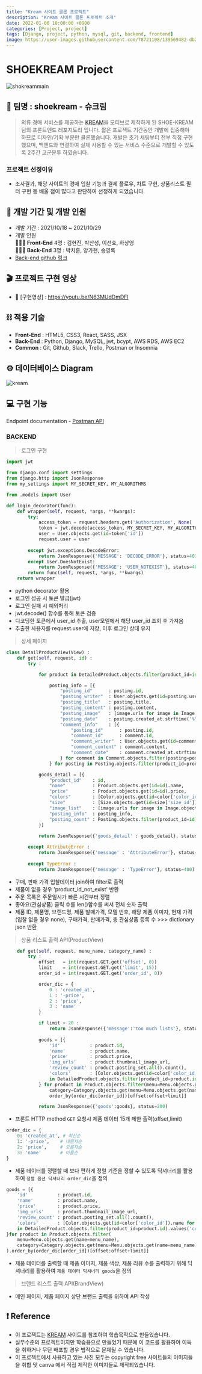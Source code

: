 ```yaml
---
title: "Kream 사이트 클론 프로젝트"
description: "Kream 사이트 클론 프로젝트 소개"
date: 2022-01-06 10:00:00 +0900
categories: [Project, project]
tags: [Django, project, python, mysql, git, backend, frontend]
image: https://user-images.githubusercontent.com/78721108/139569482-db28b424-c233-4df5-9520-4da68e528439.gif
---
```


#  SHOEKREAM Project

![shokreammain](https://user-images.githubusercontent.com/78721108/139569482-db28b424-c233-4df5-9520-4da68e528439.gif)

## 🎇 팀명 : shoekream - 슈크림

> 의류 경매 서비스를 제공하는 [KREAM](https://kream.co.kr/)을 모티브로 제작하게 된 SHOE-KREAM 팀의 프론트엔드 레포지토리 입니다.
> 짧은 프로젝트 기간동안 개발에 집중해야 하므로 디자인/기획 부분만 클론했습니다.
> 개발은 초기 세팅부터 전부 직접 구현했으며, 백앤드와 연결하여 실제 사용할 수 있는 서비스 수준으로 개발할 수 있도록 2주간 고군분투 하였습니다.

### 프로젝트 선정이유
- 조사결과, 해당 사이트의 경매 입찰 기능과 결제 플로우, 차트 구현, 상품리스트 필터 구현 등 배울 점이 많다고 판단하여 선정하게 되었습니다.

## 📅 개발 기간 및 개발 인원

- 개발 기간 : 2021/10/18 ~ 2021/10/29
- 개발 인원 <br/>
 👨‍👧‍👦 **Front-End** 4명 : 김현진, 박산성, 이선호, 하상영<br/>
 👨‍👧‍👦 **Back-End** 3명 : 박치훈, 양가현, 송영록<br/>
- [Back-end github 링크](https://github.com/wecode-bootcamp-korea/25-2nd-SUNKREAM-backend)

## 🎬 프로젝트 구현 영상

- 🔗 [구현영상] : https://youtu.be/N63MUdDmDFI

## ⛓️ 적용 기술
- **Front-End** : HTML5, CSS3, React, SASS, JSX
- **Back-End** : Python, Django, MySQL, jwt, bcypt, AWS RDS, AWS EC2
- **Common** : Git, Github, Slack, Trello, Postman or Insomnia

## ⚙️ 데이터베이스 Diagram
![kream](https://user-images.githubusercontent.com/78721108/139569506-39104ecf-7060-4aa0-8d45-c834bc1a4174.png)

## 💻 구현 기능

Endpoint documentation - [Postman API](https://documenter.getpostman.com/view/17773566/2s7ZE5r4jy)

### BACKEND
> 로그인 구현

```python
import jwt

from django.conf import settings
from django.http import JsonResponse
from my_settings import MY_SECRET_KEY, MY_ALGORITHMS

from .models import User

def login_decorator(func):
    def wrapper(self, request, *args, **kwargs):
        try:
            access_token = request.headers.get('Authorization', None)
            token = jwt.decode(access_token, MY_SECRET_KEY, MY_ALGORITHMS)
            user = User.objects.get(id=token['id'])
            request.user = user
            
        except jwt.exceptions.DecodeError:
            return JsonResponse({'MESSAGE': 'DECODE_ERROR'}, status=401)
        except User.DoesNotExist:
            return JsonResponse({'MESSAGE': 'USER_NOTEXIST'}, status=401)
        return func(self, request, *args, **kwargs)
    return wrapper
```

- python decorator 활용
- 로그인 성공 시 토큰 발급(jwt)
- 로그인 실패 시 예외처리
- jwt.decode() 함수를 통해 토큰 검증
- 디코딩한 토큰에서 user_id 추출, user모델에서 해당 user_id 조회 후 가져옴
- 추출한 사용자를 request.user에 저장, 이후 로그인 상태 유지

> 상세 페이지

```python
class DetailProductView(View) :
    def get(self, request, id) :
        try :      

            for product in DetailedProduct.objects.filter(product_id=id) :

                posting_info = [{
                    "posting_id"      : posting.id,
                    "posting_writer"  : User.objects.get(id=posting.user_id).name,
                    "posting_title"   : posting.title,
                    "posting_content" : posting.content,
                    "posting_image"   : [image.urls for image in Image.objects.filter(posting_id=posting.id)],
                    "posting_date"    : posting.created_at.strftime('%Y-%m-%d'),
                    "comment_info"    : [{
                        "posting_id"      : posting.id,
                        "comment_id"      : comment.id,
                        "comment_writer"  : User.objects.get(id=comment.user_id).name,
                        "comment_content" : comment.content,
                        "comment_date"    : comment.created_at.strftime('%Y-%m-%d')
                    } for comment in Comment.objects.filter(posting=posting.id).order_by('created_at')]
                } for posting in Posting.objects.filter(product_id=product.product_id).order_by('-created_at')]

            goods_detail = [{
                "product_id"    : id,
                "name"          : Product.objects.get(id=id).name,
                "price"         : Product.objects.get(id=id).price,
                "colors"        : [Color.objects.get(id=color['color_id']).name for color in DetailedProduct.objects.filter(product_id=id).values('color_id')],
                "size"          : [Size.objects.get(id=size['size_id']).name for size in DetailedProduct.objects.filter(product_id=id).values('size_id')],
                "image_list"    : [image.urls for image in Image.objects.filter(product_id=id)],
                "posting_info"  : posting_info,
                "posting_count" : Posting.objects.filter(product_id=id).count(),
            }]
                    
            return JsonResponse({'goods_detail' : goods_detail}, status=200)

        except AttributeError :
            return JsonResponse({'message' : 'AttributeError'}, status=400)
        
        except TypeError :
            return JsonResponse({'message' : 'TypeError'}, status=400)
```

- 구매, 판매 가격 입찰데이터 join하여 filter로 출력
- 제품이 없을 경우 'product_id_not_exist' 반환
- 주문 목록은 주문일시가 빠른 시간부터 정렬
- 좋아요(관심상품) 클릭 수를 len()함수를 써서 전체 숫자 출력
- 제품 ID, 제품명, 브랜드명, 제품 발매가격, 모델 번호, 해당 제품 이미지, 현재 가격(입찰 없을 경우 none), 구매가격, 판매가격, 총 관심상품 등록 수  >>> dictionary json 반환

> 상품 리스트 출력 API(ProductView)

````python
    def get(self, request, menu_name, category_name) :
        try :
            offset   = int(request.GET.get('offset', 0)) 
            limit    = int(request.GET.get('limit', 15))
            order_id = int(request.GET.get('order_id', 0))

            order_dic = {
                0 : 'created_at',
                1 : '-price',
                2 : 'price',
                3 : 'name'
            }

            if limit > 20 :
                return JsonResponse({'message':'too much lists'}, status=400)
            
            goods = [{
                'id'           : product.id,
                'name'         : product.name,
                'price'        : product.price,
                'img_urls'     : product.thumbnail_image_url,
                'review_count' : product.posting_set.all().count(),
                'colors'       : [Color.objects.get(id=color['color_id']).name for color 
                in DetailedProduct.objects.filter(product_id=product.id).values('color_id')]
            } for product in Product.objects.filter(menu=Menu.objects.get(name=menu_name), 
                category=Category.objects.get(menu=Menu.objects.get(name=menu_name), name=category_name)).\
                order_by(order_dic[order_id])[offset:offset+limit]]

            return JsonResponse({'goods':goods}, status=200)
````

- 프론트 HTTP method ```GET``` 요청시 제품 데이터 15개 제한 출력(offset,limit)
```python
order_dic = {
    0: 'created_at', # 최신순
    1: '-price',    # 내림차순
    2: 'price',     # 오름차순
    3: 'name'       # 이름순
}
```
- 제품 데이터를 정렬할 때 보다 편하게 정렬 기준을 정할 수 있도록 딕셔너리를 활용하여 ```정렬 옵션 딕셔너리 order_dic```을 정의
```python
goods = [{
    'id'           : product.id,
    'name'         : product.name,
    'price'        : product.price,
    'img_urls'     : product.thumbnail_image_url,
    'review_count' : product.posting_set.all().count(),
    'colors'       : [Color.objects.get(id=color['color_id']).name for color 
    in DetailedProduct.objects.filter(product_id=product.id).values('color_id')]
}for product in Product.objects.filter(
    menu=Menu.objects.get(name=menu_name), 
    category=Category.objects.get(menu=Menu.objects.get(name=menu_name), name=category_name)
).order_by(order_dic[order_id])[offset:offset+limit]]
```
- 제품 데이터를 출력할 때 제품 이미지, 제품 색상, 제품 리뷰 수를 출력하기 위해 딕셔너리를 활용하여 ```제품 데이터 딕셔너리 goods```을 정의

> 브랜드 리스트 출력 API(BrandView)
- 메인 페이지, 제품 페이지 상단 브랜드 출력을 위하여 API 작성


## ❗ Reference
- 이 프로젝트는 [KREAM](https://kream.co.kr/) 사이트를 참조하여 학습목적으로 만들었습니다.
- 실무수준의 프로젝트이지만 학습용으로 만들었기 때문에 이 코드를 활용하여 이득을 취하거나 무단 배포할 경우 법적으로 문제될 수 있습니다.
- 이 프로젝트에서 사용하고 있는 사진 모두는 copyright free 사이트들의 이미지들을 취합 및 canva 에서 직접 제작한 이미지들로 제작되었습니다.
